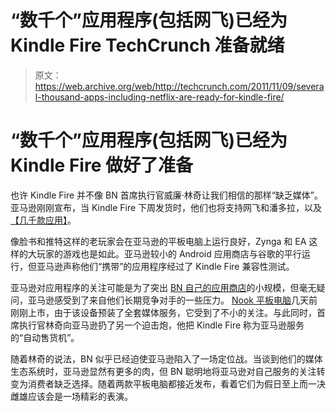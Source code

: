 # “数千个”应用程序(包括网飞)已经为 Kindle Fire TechCrunch 准备就绪

> 原文：<https://web.archive.org/web/http://techcrunch.com/2011/11/09/several-thousand-apps-including-netflix-are-ready-for-kindle-fire/>

# “数千个”应用程序(包括网飞)已经为 Kindle Fire 做好了准备

也许 Kindle Fire 并不像 BN 首席执行官威廉·林奇让我们相信的那样“缺乏媒体”。亚马逊刚刚宣布，当 Kindle Fire 下周发货时，他们也将支持网飞和潘多拉，以及[【几千款应用】](https://web.archive.org/web/20230203122837/http://phx.corporate-ir.net/phoenix.zhtml?c=176060&p=irol-newsArticle&ID=1628440&highlight)。

像脸书和推特这样的老玩家会在亚马逊的平板电脑上运行良好，Zynga 和 EA 这样的大玩家的游戏也是如此。亚马逊较小的 Android 应用商店与谷歌的平行运行，但亚马逊声称他们“携带”的应用程序经过了 Kindle Fire 兼容性测试。

亚马逊对应用程序的关注可能是为了突出 [BN 自己的应用商店](https://web.archive.org/web/20230203122837/http://www.barnesandnoble.com/s?dref=4815&sort=SA&startat=31&view=grid)的小规模，但毫无疑问，亚马逊感受到了来自他们长期竞争对手的一些压力。 [Nook 平板电脑](https://web.archive.org/web/20230203122837/https://techcrunch.com/2011/11/07/barnes-noble-officially-unveils-the-7-inch-nook-tablet/)几天前刚刚上市，由于该设备预装了全套媒体服务，它受到了不小的关注。与此同时，首席执行官林奇向亚马逊扔了另一个迫击炮，他把 Kindle Fire 称为亚马逊服务的“自动售货机”。

随着林奇的说法，BN 似乎已经迫使亚马逊陷入了一场定位战。当谈到他们的媒体生态系统时，亚马逊显然有更多的肉，但 BN 聪明地将亚马逊对自己服务的关注转变为消费者缺乏选择。随着两款平板电脑都接近发布，看着它们为假日至上而一决雌雄应该会是一场精彩的表演。